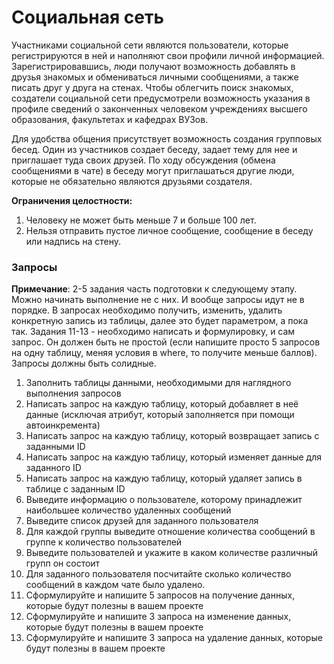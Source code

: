 # Социальная сеть

Участниками социальной сети являются пользователи, которые регистрируются в ней и наполняют свои профили личной информацией. Зарегистрировавшись, люди получают возможность добавлять в друзья знакомых и обмениваться личными сообщениями, а также писать друг у друга на стенах. Чтобы облегчить поиск знакомых, создатели социальной сети предусмотрели возможность указания в профиле сведений о законченных человеком учреждениях высшего образования, факультетах и кафедрах ВУЗов.

Для удобства общения присутствует возможность создания групповых бесед. Один из участников создает беседу, задает тему для нее и приглашает туда своих друзей. По ходу обсуждения (обмена сообщениями в чате) в беседу могут приглашаться другие люди, которые не обязательно являются друзьями создателя.

**Ограничения целостности:**

1. Человеку не может быть меньше 7 и больше 100 лет.
2. Нельзя отправить пустое личное сообщение, сообщение в беседу или надпись на стену.

### Запросы

**Примечание**: 2-5 задания часть подготовки к следующему этапу. Можно начинать выполнение не с них. И вообще запросы идут не в порядке. В запросах необходимо получить, изменить, удалить конкретную запись из таблицы, далее это будет параметром, а пока так. Задания 11-13 - необходимо написать и формулировку, и сам запрос. Он должен быть не простой (если напишите просто 5 запросов на одну таблицу, меняя условия в where, то получите меньше баллов). Запросы должны быть солидные.

1. Заполнить таблицы данными, необходимыми для наглядного выполнения запросов
2. Написать запрос на каждую таблицу, который добавляет в неё данные (исключая атрибут, который заполняется при помощи автоинкремента)
3. Написать запрос на каждую таблицу, который возвращает запись с заданными ID
4. Написать запрос на каждую таблицу, который изменяет данные для заданного ID
5. Написать запрос на каждую таблицу, который удаляет запись в таблице с заданным ID
6. Выведите информацию о пользователе, которому принадлежит наибольшее количество удаленных сообщений
7. Выведите список друзей для заданного пользователя
8. Для каждой группы выведите отношение количества сообщений в группе к количество пользователей
9. Выведите пользователей и укажите в каком количестве различный групп он состоит
10. Для заданного пользователя посчитайте сколько количество сообщений в каждом чате было удалено.
11. Сформулируйте и напишите 5 запросов на получение данных, которые будут полезны в вашем проекте
12. Сформулируйте и напишите 3 запроса на изменение данных, которые будут полезны в вашем проекте
13. Сформулируйте и напишите 3 запроса на удаление данных, которые будут полезны в вашем проекте
